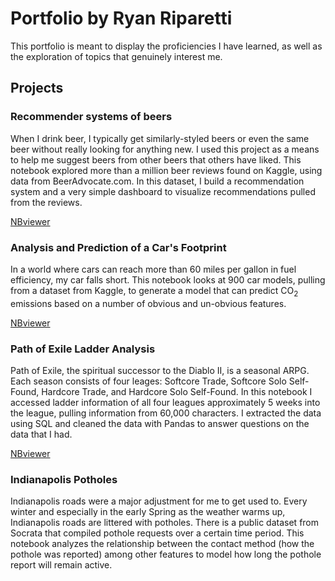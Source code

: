 # Portfolio by Ryan Riparetti

This portfolio is meant to display the proficiencies I have learned, as well as the exploration of topics that genuinely interest me. 

## Projects

### Recommender systems of beers
When I drink beer, I typically get similarly-styled beers or even the same beer without really looking for anything new. I used this project as a means to help me suggest beers from other beers that others have liked. This notebook explored more than a million beer reviews found on Kaggle, using data from BeerAdvocate.com. In this dataset, I build a recommendation system and a very simple dashboard to visualize recommendations pulled from the reviews.

[NBviewer](https://nbviewer.org/github/ryanriparetti/ryanriparetti.github.io/blob/main/Beer_Reviews.ipynb)

### Analysis and Prediction of a Car's Footprint
In a world where cars can reach more than 60 miles per gallon in fuel efficiency, my car falls short. This notebook looks at 900 car models, pulling from a dataset from Kaggle, to generate a model that can predict CO<sub>2</sub> emissions based on a number of obvious and un-obvious features.

[NBviewer](https://nbviewer.org/github/ryanriparetti/ryanriparetti.github.io/blob/main/2022%20Fuel%20Consumption%20Rating.ipynb)

### Path of Exile Ladder Analysis

Path of Exile, the spiritual successor to the Diablo II, is a seasonal ARPG. Each season consists of four leages: Softcore Trade, Softcore Solo Self-Found, Hardcore Trade, and Hardcore Solo Self-Found. In this notebook I accessed ladder information of all four leagues approximately 5 weeks into the league, pulling information from 60,000 characters. I extracted the data using SQL and cleaned the data with Pandas to answer questions on the data that I had. 

[NBviewer](https://nbviewer.org/github/ryanriparetti/ryanriparetti.github.io/blob/main/Path%20of%20Exile%20API%20Queries.ipynb)

### Indianapolis Potholes

Indianapolis roads were a major adjustment for me to get used to. Every winter and especially in the early Spring as the weather warms up, Indianapolis roads are littered with potholes. There is a public dataset from Socrata that compiled pothole requests over a certain time period. This notebook analyzes the relationship between the contact method (how the pothole was reported) among other features to model how long the pothole report will remain active.
